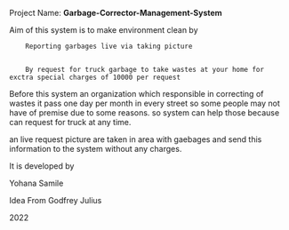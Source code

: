 Project Name: **Garbage-Corrector-Management-System**

Aim of this system is to make environment clean by


        Reporting garbages live via taking picture
        
        
        By request for truck garbage to take wastes at your home for exctra special charges of 10000 per request
        
        
Before this system an organization which responsible in correcting of wastes it pass one day per month in every street so some people may not have of premise
due to some reasons. so system can help those because can request for truck at any time.


an live request picture are taken in area with gaebages and send this information to the system without any charges.

It is developed by

Yohana Samile


Idea From Godfrey Julius

2022
